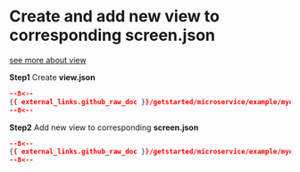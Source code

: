 # Create and add new view to corresponding **screen.json**
[see more about view](/navigation/view/view/)

**Step1** Create **view.json** 

```json
--8<--
{{ external_links.github_raw_doc }}/getstarted/microservice/example/myexample4001form.view.json
--8<--
```

**Step2** Add new view to corresponding **screen.json**

```json
--8<--
{{ external_links.github_raw_doc }}/getstarted/microservice/example/myexample4001.screen.json
--8<--
```